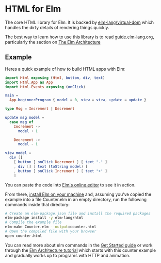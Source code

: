 # HTML for Elm

The core HTML library for Elm. It is backed by [elm-lang/virtual-dom](http://package.elm-lang.org/packages/elm-lang/virtual-dom/latest/) which handles the dirty details of rendering things quickly.

The best way to learn how to use this library is to read [guide.elm-lang.org](http://guide.elm-lang.org/), particularly the section on [The Elm Architecture][arch]

[arch]: http://guide.elm-lang.org/architecture/index.html

## Example

Heres a quick example of how to build HTML apps with Elm:

```elm
import Html exposing (Html, button, div, text)
import Html.App as App
import Html.Events exposing (onClick)

main =
  App.beginnerProgram { model = 0, view = view, update = update }

type Msg = Increment | Decrement

update msg model =
  case msg of
    Increment ->
      model + 1

    Decrement ->
      model - 1

view model =
  div []
    [ button [ onClick Decrement ] [ text "-" ]
    , div [] [ text (toString model) ]
    , button [ onClick Increment ] [ text "+" ]
    ]
```

You can paste the code into [Elm's online editor](http://elm-lang.org/try) to see it in action.

From there, [install Elm on your machine](http://elm-lang.org/install) and, assuming you've copied the example into a file Counter.elm in an empty directory, run the following commands inside that directory:

```bash
# Create an elm-package.json file and install the required packages
elm-package install -y elm-lang/html
# Compile the example file
elm-make Counter.elm --output=counter.html
# Open the compiled file with your browser
open counter.html
```

You can read more about elm commands in the [Get Started guide][started] or work through the [Elm Architecture tutorial][arch] which starts with this counter example and gradually works up to programs with HTTP and animation.

[started]: http://elm-lang.org/get-started

